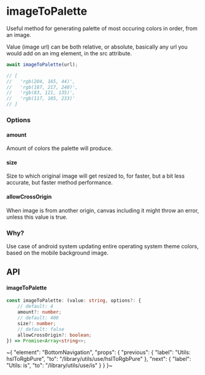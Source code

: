
# imageToPalette

Useful method for generating palette of most occuring colors in order, from an image.

Value (image url) can be both relative, or absolute, basically any url you would add on an img element, in the src attribute.

```ts
await imageToPalette(url);

// [
//   'rgb(204, 165, 44)',
//   'rgb(187, 217, 240)',
//   'rgb(83, 121, 135)',
//   'rgb(117, 185, 233)'
// ]
```

### Options

#### amount

Amount of colors the palette will produce.

#### size

Size to which original image will get resized to, for faster, but a bit less accurate, but faster method performance.

#### allowCrossOrigin

When image is from another origin, canvas including it might throw an error, unless this value is true.

### Why?

Use case of android system updating entire operating system theme colors, based on the mobile background image.

## API

#### imageToPalette

```ts
const imageToPalette: (value: string, options?: {
    // default: 4
    amount?: number;
    // default: 400
    size?: number;
    // default: false
    allowCrossOrigin?: boolean;
}) => Promise<Array<string>>;
```


~{
  "element": "BottomNavigation",
  "props": {
    "previous": {
      "label": "Utils: hslToRgbPure",
      "to": "/library/utils/use/hslToRgbPure"
    },
    "next": {
      "label": "Utils: is",
      "to": "/library/utils/use/is"
    }
  }
}~
